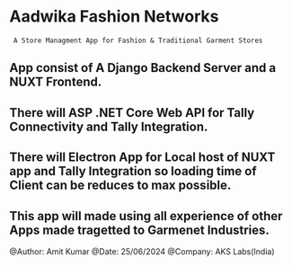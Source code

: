 # Aadwika Fashion Networks 

     A Store Managment App for Fashion & Traditional Garment Stores
## App consist of A Django Backend Server and a NUXT Frontend. 
## There will ASP .NET Core Web API for Tally Connectivity and Tally Integration.
## There will Electron App  for Local host of NUXT app and Tally Integration so loading time of Client can be reduces to max possible.

## This app will made using all experience of other Apps made tragetted to Garmenet Industries.

@Author: Amit Kumar
@Date: 25/06/2024
@Company: AKS Labs(India)
